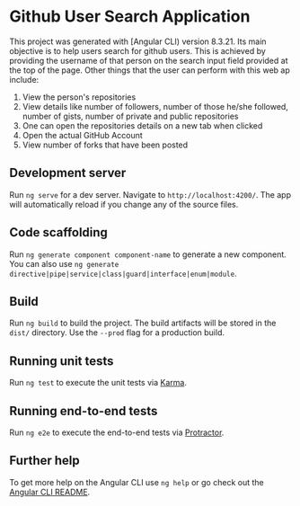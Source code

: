 # Github User Search Application

This project was generated with [Angular CLI) version 8.3.21. Its main objective is to help users search for github users. This is achieved by providing the username of that person on the search  input field provided at the top of the page. Other things that the user can perform with this web ap include:
1. View the person's repositories
2. View details like number of followers, number of those he/she followed, number of gists, number of private and public repositories
3. One can open the repositories details on a new tab when clicked
4. Open the actual GitHub Account
5. View number of forks that have been posted

## Development server

Run `ng serve` for a dev server. Navigate to `http://localhost:4200/`. The app will automatically reload if you change any of the source files.

## Code scaffolding

Run `ng generate component component-name` to generate a new component. You can also use `ng generate directive|pipe|service|class|guard|interface|enum|module`.

## Build

Run `ng build` to build the project. The build artifacts will be stored in the `dist/` directory. Use the `--prod` flag for a production build.

## Running unit tests

Run `ng test` to execute the unit tests via [Karma](https://karma-runner.github.io).

## Running end-to-end tests

Run `ng e2e` to execute the end-to-end tests via [Protractor](http://www.protractortest.org/).

## Further help

To get more help on the Angular CLI use `ng help` or go check out the [Angular CLI README](https://github.com/angular/angular-cli/blob/master/README.md).
